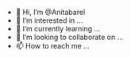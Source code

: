- 👋 Hi, I’m @Anitabarel
- 👀 I’m interested in ...
- 🌱 I’m currently learning ...
- 💞️ I’m looking to collaborate on ...
- 📫 How to reach me ...

<!---
Anitabarel/Anitabarel is a ✨ special ✨ repository because its `README.md` (this file) appears on your GitHub profile.
You can click the Preview link to take a look at your changes.
--->
